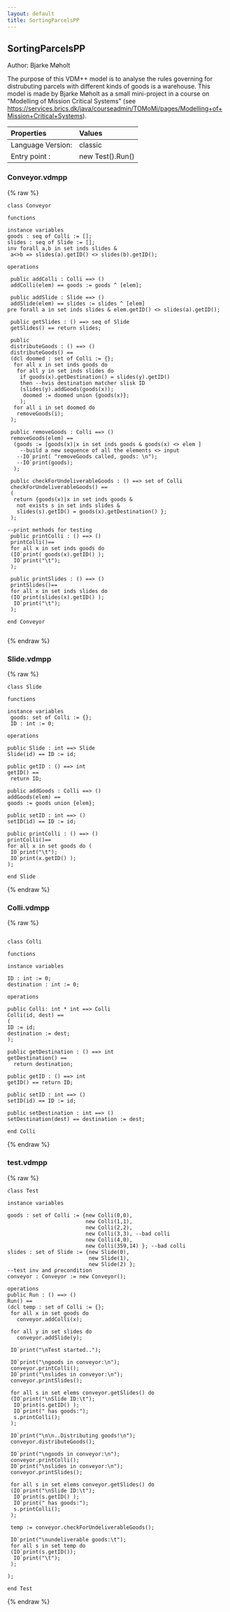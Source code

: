 ```yaml
---
layout: default
title: SortingParcelsPP
---
```


## SortingParcelsPP
Author: Bjarke Møholt


﻿The purpose of this VDM++ model is to analyse the rules governing for
distrubuting parcels with different kinds of goods is a
warehouse. This model is made by Bjarke Møholt as a small mini-project
in a course on "Modelling of Mission Critical Systems" (see
https://services.brics.dk/java/courseadmin/TOMoMi/pages/Modelling+of+Mission+Critical+Systems).


| Properties | Values          |
| :------------ | :---------- |
|Language Version:| classic|
|Entry point     :| new Test().Run()|


### Conveyor.vdmpp

{% raw %}
~~~
class Conveyor
 
functions

instance variables
goods : seq of Colli := [];
slides : seq of Slide := [];
inv forall a,b in set inds slides & 
 a<>b => slides(a).getID() <> slides(b).getID();

operations

 public addColli : Colli ==> ()
 addColli(elem) == goods := goods ^ [elem];

 public addSlide : Slide ==> ()
 addSlide(elem) == slides := slides ^ [elem]
pre forall a in set inds slides & elem.getID() <> slides(a).getID();

 public getSlides : () ==> seq of Slide
 getSlides() == return slides;

 public
 distributeGoods : () ==> ()
 distributeGoods() ==
 (dcl doomed : set of Colli := {};
  for all x in set inds goods do 
   for all y in set inds slides do 
    if goods(x).getDestination() = slides(y).getID() 
    then --hvis destination matcher slisk ID
    (slides(y).addGoods(goods(x));
     doomed := doomed union {goods(x)};
    );
  for all i in set doomed do 
   removeGoods(i);
 );

 public removeGoods : Colli ==> ()
 removeGoods(elem) ==
  (goods := [goods(x)|x in set inds goods & goods(x) <> elem ]
    --build a new sequence of all the elements <> input
   --IO`print( "removeGoods called, goods: \n");
   --IO`print(goods);
  );

 public checkForUndeliverableGoods : () ==> set of Colli
 checkForUndeliverableGoods() ==
 (
  return {goods(x)|x in set inds goods & 
   not exists s in set inds slides &
   slides(s).getID() = goods(x).getDestination() };
 );

--print methods for testing
 public printColli : () ==> ()
 printColli()==
 for all x in set inds goods do
 (IO`print( goods(x).getID() );
  IO`print("\t");
 );

 public printSlides : () ==> ()
 printSlides()==
 for all x in set inds slides do
 (IO`print(slides(x).getID() );
  IO`print("\t");
 );

end Conveyor
  
~~~
{% endraw %}

### Slide.vdmpp

{% raw %}
~~~
class Slide

functions

instance variables
 goods: set of Colli := {};
 ID : int := 0;

operations

public Slide : int ==> Slide
Slide(id) == ID := id;

public getID : () ==> int
getID() ==
 return ID;

public addGoods : Colli ==> ()
addGoods(elem) ==
goods := goods union {elem};

public setID : int ==> ()
setID(id) == ID := id;

public printColli : () ==> ()
printColli()==
for all x in set goods do (
 IO`print("\t");
 IO`print(x.getID() );
);

end Slide
~~~
{% endraw %}

### Colli.vdmpp

{% raw %}
~~~

class Colli

functions

instance variables

ID : int := 0;
destination : int := 0;

operations

public Colli: int * int ==> Colli
Colli(id, dest) ==
(
ID := id;
destination := dest;
);

public getDestination : () ==> int
getDestination() ==
  return destination;

public getID : () ==> int
getID() == return ID;

public setID : int ==> ()
setID(id) == ID := id;

public setDestination : int ==> ()
setDestination(dest) == destination := dest;

end Colli
~~~
{% endraw %}

### test.vdmpp

{% raw %}
~~~
class Test

instance variables

goods : set of Colli := {new Colli(0,0),
                         new Colli(1,1),
                         new Colli(2,2),
                         new Colli(3,3), --bad colli
                         new Colli(4,0),
                         new Colli(359,14) }; --bad colli
slides : set of Slide := {new Slide(0),
                          new Slide(1),
                          new Slide(2) };
--test inv and precondition
conveyor : Conveyor := new Conveyor();

operations
public Run : () ==> ()
Run() ==
(dcl temp : set of Colli := {};
 for all x in set goods do
   conveyor.addColli(x);

 for all y in set slides do
   conveyor.addSlide(y);

 IO`print("\nTest started..");

 IO`print("\ngoods in conveyor:\n");
 conveyor.printColli();
 IO`print("\nslides in conveyor:\n");
 conveyor.printSlides();

 for all s in set elems conveyor.getSlides() do
 (IO`print("\nSlide ID:\t");
  IO`print(s.getID() );
  IO`print(" has goods:");
  s.printColli();
 );

 IO`print("\n\n..Distributing goods!\n");
 conveyor.distributeGoods();

 IO`print("\ngoods in conveyor:\n");
 conveyor.printColli();
 IO`print("\nslides in conveyor:\n");
 conveyor.printSlides();

 for all s in set elems conveyor.getSlides() do
 (IO`print("\nSlide ID:\t");
  IO`print(s.getID() );
  IO`print(" has goods:");
  s.printColli();
 );

 temp := conveyor.checkForUndeliverableGoods();

 IO`print("\nundeliverable goods:\t");
 for all s in set temp do
 (IO`print(s.getID());
  IO`print("\t");
 );

);

end Test
~~~
{% endraw %}

